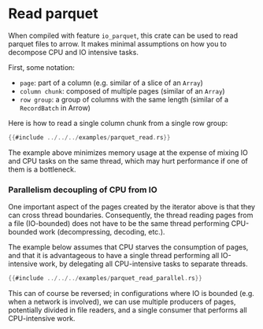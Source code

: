 # Read parquet

When compiled with feature `io_parquet`, this crate can be used to read parquet files
to arrow.
It makes minimal assumptions on how you to decompose CPU and IO intensive tasks.

First, some notation:

* `page`: part of a column (e.g. similar of a slice of an `Array`)
* `column chunk`: composed of multiple pages (similar of an `Array`)
* `row group`: a group of columns with the same length (similar of a `RecordBatch` in Arrow)

Here is how to read a single column chunk from a single row group:

```rust
{{#include ../../../examples/parquet_read.rs}}
```

The example above minimizes memory usage at the expense of mixing IO and CPU tasks
on the same thread, which may hurt performance if one of them is a bottleneck.

### Parallelism decoupling of CPU from IO

One important aspect of the pages created by the iterator above is that they can cross
thread boundaries. Consequently, the thread reading pages from a file (IO-bounded)
does not have to be the same thread performing CPU-bounded work (decompressing,
decoding, etc.).

The example below assumes that CPU starves the consumption of pages,
and that it is advantageous to have a single thread performing all IO-intensive work,
by delegating all CPU-intensive tasks to separate threads.

```rust
{{#include ../../../examples/parquet_read_parallel.rs}}
```

This can of course be reversed; in configurations where IO is bounded (e.g. when a
network is involved), we can use multiple producers of pages, potentially divided
in file readers, and a single consumer that performs all CPU-intensive work.
